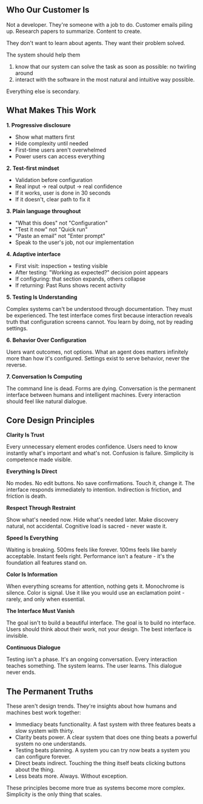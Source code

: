 
## Who Our Customer Is

Not a developer. They're someone with a job to do. Customer emails piling up. Research papers to summarize. Content to create.

They don't want to learn about agents. They want their problem solved.

The system should help them 

1. know that our system can solve the task as soon as possible: no twirling around
2. interact with the software in the most natural and intuitive way possible.

Everything else is secondary.

## What Makes This Work

**1. Progressive disclosure**
- Show what matters first
- Hide complexity until needed
- First-time users aren't overwhelmed
- Power users can access everything

**2. Test-first mindset**
- Validation before configuration
- Real input → real output → real confidence
- If it works, user is done in 30 seconds
- If it doesn't, clear path to fix it

**3. Plain language throughout**
- "What this does" not "Configuration"
- "Test it now" not "Quick run"
- "Paste an email" not "Enter prompt"
- Speak to the user's job, not our implementation

**4. Adaptive interface**
- First visit: inspection + testing visible
- After testing: "Working as expected?" decision point appears
- If configuring: that section expands, others collapse
- If returning: Past Runs shows recent activity

**5. Testing Is Understanding**

Complex systems can't be understood through documentation. They must be experienced. The test interface comes first because interaction reveals truth that configuration screens cannot. You learn by doing, not by reading settings.

**6. Behavior Over Configuration**

Users want outcomes, not options. What an agent does matters infinitely more than how it's configured. Settings exist to serve behavior, never the reverse.

**7. Conversation Is Computing**

The command line is dead. Forms are dying. Conversation is the permanent interface between humans and intelligent machines. Every interaction should feel like natural dialogue.

## Core Design Principles

**Clarity Is Trust**

Every unnecessary element erodes confidence. Users need to know instantly what's important and what's not. Confusion is failure. Simplicity is competence made visible.

**Everything Is Direct**

No modes. No edit buttons. No save confirmations. Touch it, change it. The interface responds immediately to intention. Indirection is friction, and friction is death.

**Respect Through Restraint**

Show what's needed now. Hide what's needed later. Make discovery natural, not accidental. Cognitive load is sacred - never waste it.

**Speed Is Everything**

Waiting is breaking. 500ms feels like forever. 100ms feels like barely acceptable. Instant feels right. Performance isn't a feature - it's the foundation all features stand on.

**Color Is Information**

When everything screams for attention, nothing gets it. Monochrome is silence. Color is signal. Use it like you would use an exclamation point - rarely, and only when essential.

**The Interface Must Vanish**

The goal isn't to build a beautiful interface. The goal is to build no interface. Users should think about their work, not your design. The best interface is invisible.

**Continuous Dialogue**

Testing isn't a phase. It's an ongoing conversation. Every interaction teaches something. The system learns. The user learns. This dialogue never ends.

## The Permanent Truths

These aren't design trends. They're insights about how humans and machines best work together:

- Immediacy beats functionality. A fast system with three features beats a slow system with thirty.
- Clarity beats power. A clear system that does one thing beats a powerful system no one understands.
- Testing beats planning. A system you can try now beats a system you can configure forever.
- Direct beats indirect. Touching the thing itself beats clicking buttons about the thing.
- Less beats more. Always. Without exception.

These principles become more true as systems become more complex. Simplicity is the only thing that scales.